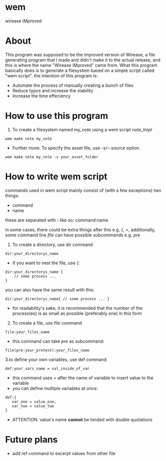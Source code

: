 # wem
wirease iMproved

# About
This program was supposed to be the improved version of Wirease, a file generating program that I made and didn't make it to the actual release,
and this is where the name "Wirease iMproved" came from.
What this program basically does is to generate a filesystem based on a simple script called "wem script".
the intention of this program is:
- Automate the process of manually creating a bunch of files
- Reduce typos and increase the stability
- Increase the time effeciency

# How to use this program
1. To create a filesystem named *my_note* using a wem script *note_tmpl*
```
wem make note my_note
```
- Further more:
To specify the asset file, use -s/--source option
```
wem make note my_note -s your_asset_folder
```

# How to write wem script
commands used in wem script mainly consist of (with a few exceptions) two things:
- command
- name

these are separated with **:** like so:
command:name

in some cases, there could be extra things after this e.g. *{*, *=*,
additionally, some command line *file* can have possible subcommands e.g. *pre*

1. To create a directory, use dir command
```
dir:your_directorys_name
```
 - if you want to nest the file, use *{*:
 ```
 dir:your_directorys_name {
     // some process ...
 }
 ```
 you can also have the same result with this:
 ```
 dir:your_directorys_name{ // some process ... }
 ```
  - for readability's sake, 
  it is recommended that the number of the process(es) is as small as possible (preferably one)
  in this form

2. To create a file, use file command
```
file:your_files_name
```
 - this command can take *pre* as subcommand:
 ```
 file(pre:your_pretext):your_files_name
 ```

3.to define your own variables, use def command
```
def:your_vars_name = val_inside_of_var
```
 - this command uses *=* after the name of variable to insert value to the variable
 - you can define multiple variables at once:
 ```
 def:{
    var_one = value_one,
    var_two = value_two
 }
 ```
  - ATTENTION: value's name **cannot** be binded with double quotations

# Future plans
- add ref command to excerpt values from other file
